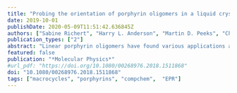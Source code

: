 ```yaml
---
title: "Probing the orientation of porphyrin oligomers in a liquid crystal solvent – a triplet state electron paramagnetic resonance study"
date: 2019-10-01
publishDate: 2020-05-09T11:51:42.636845Z
authors: ["Sabine Richert", "Harry L. Anderson", "Martin D. Peeks", "Christiane R. Timmel"]
publication_types: ["2"]
abstract: "Linear porphyrin oligomers have found various applications as synthetic molecular wires in the context of light harvesting, solar energy conversion and molecular electronics. In many of these applications a partial ordering of the molecules helps to improve the reaction efficiency or device performance. In this work we study the orientational properties of the building blocks of such porphyrin-based molecular wires, namely a porphyrin monomer and the corresponding butadiyne-bridged dimer. The porphyrins have been embedded in the nematic liquid crystal solvent 4-cyano-4'-pentylbiphenyl (5CB) and the anisotropic properties of their photogenerated triplet states were characterised by transient electron paramagnetic resonance (EPR) spectroscopy. When aligned in strong magnetic fields, the liquid crystal molecules impose their orientational anisotropy onto the solute guest molecules whose orientation-dependent magnetic properties can then be explored. The line shape analysis of the porphyrin triplet state EPR spectra – highly sensitive to small conformational changes – confirms the orientation of the zero-field-splitting (ZFS) tensors previously determined for these molecules by magnetophotoselection experiments. A biaxial distribution function is shown to be necessary to simulate the experimental EPR data. The biaxial behaviour, in conjunction with symmetry considerations, allows an unambiguous assignment of the three ZFS tensor axes to the molecular axes. From the determined orientational distributions of the porphyrins in 5CB, the biaxial order parameters for both molecules were calculated."
featured: false
publication: "*Molecular Physics*"
#url_pdf: "https://doi.org/10.1080/00268976.2018.1511868"
doi: "10.1080/00268976.2018.1511868"
tags: ["macrocycles", "porphyrins", "compchem",  "EPR"]
---
```


